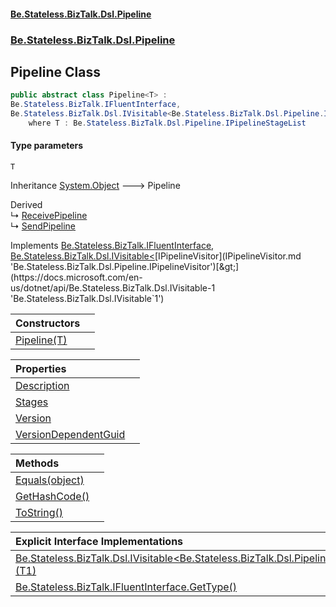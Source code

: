 #### [Be.Stateless.BizTalk.Dsl.Pipeline](README.md 'README')
### [Be.Stateless.BizTalk.Dsl.Pipeline](Be.Stateless.BizTalk.Dsl.Pipeline.md 'Be.Stateless.BizTalk.Dsl.Pipeline')

## Pipeline<T> Class

```csharp
public abstract class Pipeline<T> :
Be.Stateless.BizTalk.IFluentInterface,
Be.Stateless.BizTalk.Dsl.IVisitable<Be.Stateless.BizTalk.Dsl.Pipeline.IPipelineVisitor>
    where T : Be.Stateless.BizTalk.Dsl.Pipeline.IPipelineStageList
```
#### Type parameters

<a name='Be.Stateless.BizTalk.Dsl.Pipeline.Pipeline_T_.T'></a>

`T`

Inheritance [System.Object](https://docs.microsoft.com/en-us/dotnet/api/System.Object 'System.Object') &#129106; Pipeline<T>

Derived  
&#8627; [ReceivePipeline](ReceivePipeline.md 'Be.Stateless.BizTalk.Dsl.Pipeline.ReceivePipeline')  
&#8627; [SendPipeline](SendPipeline.md 'Be.Stateless.BizTalk.Dsl.Pipeline.SendPipeline')

Implements [Be.Stateless.BizTalk.IFluentInterface](https://docs.microsoft.com/en-us/dotnet/api/Be.Stateless.BizTalk.IFluentInterface 'Be.Stateless.BizTalk.IFluentInterface'), [Be.Stateless.BizTalk.Dsl.IVisitable&lt;](https://docs.microsoft.com/en-us/dotnet/api/Be.Stateless.BizTalk.Dsl.IVisitable-1 'Be.Stateless.BizTalk.Dsl.IVisitable`1')[IPipelineVisitor](IPipelineVisitor.md 'Be.Stateless.BizTalk.Dsl.Pipeline.IPipelineVisitor')[&gt;](https://docs.microsoft.com/en-us/dotnet/api/Be.Stateless.BizTalk.Dsl.IVisitable-1 'Be.Stateless.BizTalk.Dsl.IVisitable`1')

| Constructors | |
| :--- | :--- |
| [Pipeline(T)](Pipeline_T_.Pipeline(T).md 'Be.Stateless.BizTalk.Dsl.Pipeline.Pipeline<T>.Pipeline(T)') | |

| Properties | |
| :--- | :--- |
| [Description](Pipeline_T_.Description.md 'Be.Stateless.BizTalk.Dsl.Pipeline.Pipeline<T>.Description') | |
| [Stages](Pipeline_T_.Stages.md 'Be.Stateless.BizTalk.Dsl.Pipeline.Pipeline<T>.Stages') | |
| [Version](Pipeline_T_.Version.md 'Be.Stateless.BizTalk.Dsl.Pipeline.Pipeline<T>.Version') | |
| [VersionDependentGuid](Pipeline_T_.VersionDependentGuid.md 'Be.Stateless.BizTalk.Dsl.Pipeline.Pipeline<T>.VersionDependentGuid') | |

| Methods | |
| :--- | :--- |
| [Equals(object)](Pipeline_T_.Equals(object).md 'Be.Stateless.BizTalk.Dsl.Pipeline.Pipeline<T>.Equals(object)') | |
| [GetHashCode()](Pipeline_T_.GetHashCode().md 'Be.Stateless.BizTalk.Dsl.Pipeline.Pipeline<T>.GetHashCode()') | |
| [ToString()](Pipeline_T_.ToString().md 'Be.Stateless.BizTalk.Dsl.Pipeline.Pipeline<T>.ToString()') | |

| Explicit Interface Implementations | |
| :--- | :--- |
| [Be.Stateless.BizTalk.Dsl.IVisitable&lt;Be.Stateless.BizTalk.Dsl.Pipeline.IPipelineVisitor&gt;.Accept&lt;T1&gt;(T1)](Pipeline_T_.Be.Stateless.BizTalk.Dsl.IVisitable_Be.Stateless.BizTalk.Dsl.Pipeline.IPipelineVisitor_.Accept_T1_(T1).md 'Be.Stateless.BizTalk.Dsl.Pipeline.Pipeline<T>.Be.Stateless.BizTalk.Dsl.IVisitable<Be.Stateless.BizTalk.Dsl.Pipeline.IPipelineVisitor>.Accept<T1>(T1)') | |
| [Be.Stateless.BizTalk.IFluentInterface.GetType()](Pipeline_T_.Be.Stateless.BizTalk.IFluentInterface.GetType().md 'Be.Stateless.BizTalk.Dsl.Pipeline.Pipeline<T>.Be.Stateless.BizTalk.IFluentInterface.GetType()') | |
